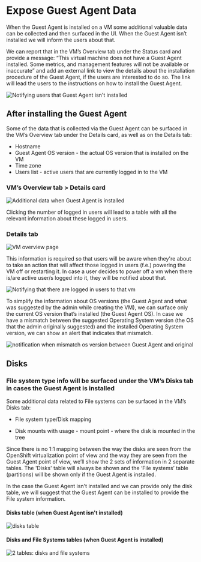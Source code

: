 # Expose Guest Agent Data

When the Guest Agent is installed on a VM some additional valuable data can be collected and then surfaced in the UI.
When the Guest Agent isn’t installed we will inform the users about that.

We can report that in the VM’s Overview tab under the Status card and provide a message: “This virtual machine does not have a Guest Agent installed. Some metrics, and management features will not be available or inaccurate” and add an external link to view the details about the installation procedure of the Guest Agent, if the users are interested to do so. The link will lead the users to the instructions on how to install the Guest Agent.

![Notifying users that Guest Agent isn't installed](img/vm-overview-tab.png)

## After installing the Guest Agent

Some of the data that is collected via the Guest Agent can be surfaced in the VM’s Overview tab under the Details card, as well as on the Details tab:

- Hostname
- Guest Agent OS version - the actual OS version that is installed on the VM
- Time zone
- Users list - active users that are currently logged in to the VM

### VM’s Overview tab > Details card

![Additional data when Guest Agent is installed](img/vm-dashboard-w-ga-installed.png)

Clicking the number of logged in users will lead to a table with all the relevant information about these logged in users.

### Details tab

![VM overview page](img/vm-overview.png)

This information is required so that users will be aware when they're about to take an action that will affect those logged in users (f.e.) powering the VM off or restarting it. In case a user decides to power off a vm when there is/are active user/s logged into it, they will be notified about that.  

![Notifying that there are logged in users to that vm](img/Power-off-modal.png)

To simplify the information about OS versions (the Guest Agent and what was suggested by the admin while creating the VM), we can surface only the current OS version that’s installed (the Guest Agent OS).
In case we have a mismatch between the suggested Operating System version (the OS that the admin originally suggested) and the installed Operating System version, we can show an alert that indicates that mismatch.

![notification when mismatch os version between Guest Agent and original](img/vm-overview-GA-not-match.png)

## Disks

### File system type info will be surfaced under the VM’s Disks tab in cases the Guest Agent is installed

Some additional data related to File systems can be surfaced in the VM’s Disks tab:

- File system type/Disk mapping

- Disk mounts with usage - mount point - where the disk is mounted in the tree

Since there is no 1:1 mapping between the way the disks are seen from the OpenShift virtualization point of view and the way they are seen from the Guest Agent point of view, we’ll show the 2 sets of information in 2 separate tables.
The 'Disks' table will always be shown and the ‘File systems’ table (partitions) will be shown only if the Guest Agent is installed.

In the case the Guest Agent isn't installed and we can provide only the disk table, we will suggest that the Guest Agent can be installed to provide the File system information.

#### Disks table (when Guest Agent isn't installed)

![disks table](img/disks-2-tables-GA-not-installed.png)

#### Disks and File Systems tables (when Guest Agent is installed)

![2 tables: disks and file systems](img/disks-2-tables-GA-installed.png)
